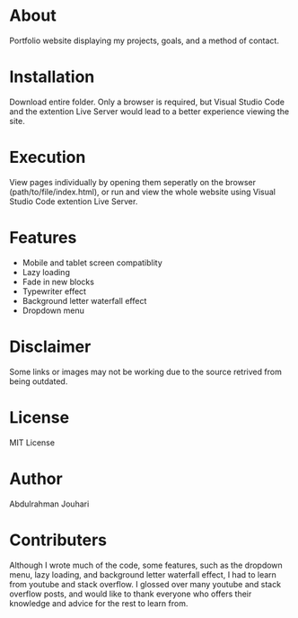 # About
Portfolio website displaying my projects, goals, and a method of contact.

# Installation
Download entire folder. Only a browser is required, but Visual Studio Code and the extention Live Server would lead to a better experience viewing the site.

# Execution
View pages individually by opening them seperatly on the browser (path/to/file/index.html), or run and view the whole website using Visual Studio Code extention Live Server.

# Features
- Mobile and tablet screen compatiblity
- Lazy loading
- Fade in new blocks
- Typewriter effect
- Background letter waterfall effect
- Dropdown menu

# Disclaimer
Some links or images may not be working due to the source retrived from being outdated.

# License
MIT License

# Author
Abdulrahman Jouhari

# Contributers
Although I wrote much of the code, some features, such as the dropdown menu, lazy loading, and background letter waterfall effect, I had to learn from youtube and stack overflow. I glossed over many youtube and stack overflow posts, and would like to thank everyone who offers their knowledge and advice for the rest to learn from.
